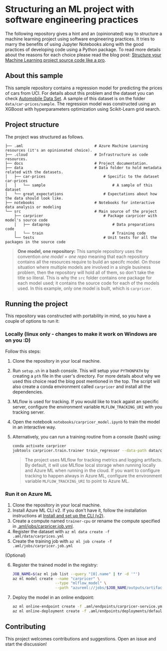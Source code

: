 # Structuring an ML project with software engineering practices

The following repository gives a hint and an (opinionated) way to structure a machine learning project using software engineering practices. It tries to marry the benefits of using Jupyter Notebooks along with the good practices of developing code using a Python package. To read more details about the reasons for each choice please read the blog post: [Structure your Machine Learning project source code like a pro](https://santiagof.medium.com/structure-your-machine-learning-project-source-code-like-a-pro-44815cac8652).

## About this sample

This sample repository contains a regression model for predicting the prices of cars from UCI. For details about this problem and the dataset you can check [Automobile Data Set](https://archive.ics.uci.edu/ml/datasets/automobile). A sample of this dataset is on the folder `data/car-prices/sample`. The regression model was constructed using an XGBoost with hyperparameters optimization using Scikit-Learn grid search.

## Project structure

The project was structured as follows. 

```
├── .aml                                # Azure Machine Learning resources (it's an opinionated choice).
├── .cloud                              # Infrastructure as code resources.
├── docs                                # Project documentation.
├── data                                # Data folder to hold metadata related with the datasets.
│   ├── car-prices                          # Specific to the dataset car-prices
│   │   └── sample                              # A sample of this dataset 
│   └── great_expectations                  # Expectations about how the data should look like.
├── notebooks                           # Notebooks for interactive data analysis or modeling
└── src                                 # Main source of the project
    ├── carpricer                           # Package carpricer with model's source code
    │   ├── dataprep                            # Data preparations code
    │   └── train                               # Training code
    └── tests                               # Unit tests for all the packages in the source code
```

> **One model, one repository:** This sample repository uses the convention *one model = one repo* meaning that each repository contains all the resources require to build an specifc model. On those situation where multiple models are involved in a single business problem, then the repository will hold all of them, so don't take the title so literal. This is why the `src` folder contains one package for each model used; it contains the source code for each of the models used. In this example, only one model is built, which is `carpricer`.

## Running the project

This repository was constructed with portability in mind, so you have a couple of options to run it:

### Locally (linux only - changes to make it work on Windows are on you :D)

Follow this steps:
1. Clone the repository in your local machine.
1. Run `setup.sh` in a bash console. This will setup your `PYTHONPATH` by creating a `pth` file in the user's directory. For more details about why we used this choice read the blog post mentioned in the top. The script will also create a conda environment called `carpricer` and install all the dependencies.
1. MLflow is used for tracking. If you would like to track agaist an specific server, configure the environment variable `MLFLOW_TRACKING_URI` with you tracking server.
1. Open the notebook `notebooks/carpricer_model.ipynb` to train the model in an interactive way.
1. Alternatively, you can run a training routine from a console (bash) using:

    ```bash
    conda activate carpricer
    jobtools carpricer.train.trainer train_regressor --data-path data/car-prices/sample --params src/carpricer.params.yml
    ```
    
    > The project uses MLflow for tracking metrics and logging artifacts. By default, it will use MLflow local storage when running locally and Azure ML when running in the cloud. If you want to configure tracking to happen always in Azure ML, configure the environment variable `MLFLOW_TRACKING_URI` to point to Azure ML.

### Run it on Azure ML
1. Clone the repository in your local machine.
1. Install Azure ML CLI v2. If you don't have it, follow the installation instructions at [Install and set up the CLI (v2)](https://docs.microsoft.com/en-us/azure/machine-learning/how-to-configure-cli).
1. Create a compute named `trainer-cpu` or rename the compute specified in [.aml/jobs/carpricer.job.yml](.aml/jobs/carpricer.job.yml).
1. Register the dataset with `az ml data create -f .aml/data/carprices.yml` 
1. Create the training job with `az ml job create -f .aml/jobs/carpricer.job.yml`

(Optional)

6. Register the trained model in the registry:
    
    ```bash
    JOB_NAME=$(az ml job list --query "[0].name" | tr -d '"')
    az ml model create --name "carpricer" \
                       --type "mlflow_model" \
                       --path "azureml://jobs/$JOB_NAME/outputs/artifacts/pipeline"
    ```
6. Deploy the model in an online endpoint:

    ```bash
    az ml online-endpoint create -f .aml/endpoints/carpricer-service.yml
    az ml online-deployment create -f .aml/endpoints/deployments/default.yml --all-traffic
    ```


## Contributing

This project welcomes contributions and suggestions. Open an issue and start the discussion!
